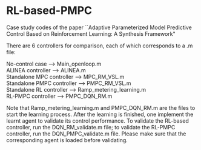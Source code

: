 # RL-based-PMPC
Case study codes of the paper ``Adaptive Parameterized Model Predictive Control Based on Reinforcement Learning: A Synthesis Framework"

There are 6 controllers for comparison, each of which corresponds to a .m file:

No-control case --> Main_openloop.m  
ALINEA controller --> ALINEA.m  
Standalone MPC controller --> MPC_RM_VSL.m  
Standalone PMPC controller --> PMPC_RM_VSL.m  
Standalone RL controller --> Ramp_metering_learning.m  
RL-PMPC controller --> PMPC_DQN_RM.m  

Note that Ramp_metering_learning.m and PMPC_DQN_RM.m are the files to start the learning process. After the learning is finished, one implement the learnt agent to validate its control performance. To validate the RL-based controller, run the DQN_RM_validate.m file; to validate the RL-PMPC controller, run the DQN_PMPC_validate.m file. Please make sure that the corresponding agent is loaded before validating.
